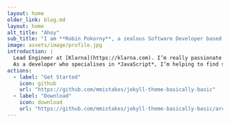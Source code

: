 ```yaml
---
layout: home
older_link: blog.md
layout: home
alt_title: "Ahoy"
sub_title: "I am **Robin Pokorny**, a zealous Software Developer based in Berlin."
image: assets/image/profile.jpg
introduction: |
  Lead Engineer at [Klarna](https://klarna.com). I’m really passionate about engineering best practices. I think the biggest problem for developers is lack of focus. 
  As a developer who specialises in *JavaScript*, I’m helping to find solutions through applying functional programming principles. I organise meetups, record coding videos, and speak about my findings.
actions:
  - label: "Get Started"
    icon: github
    url: "https://github.com/mmistakes/jekyll-theme-basically-basic"
  - label: "Download"
    icon: download
    url: "https://github.com/mmistakes/jekyll-theme-basically-basic/archive/master.zip"
---
```

